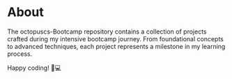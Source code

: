# About
The octopuscs-Bootcamp repository contains a collection of projects crafted during my intensive bootcamp journey. From foundational concepts to advanced techniques, each project represents a milestone in my learning process.

 Happy coding! 🐙💻